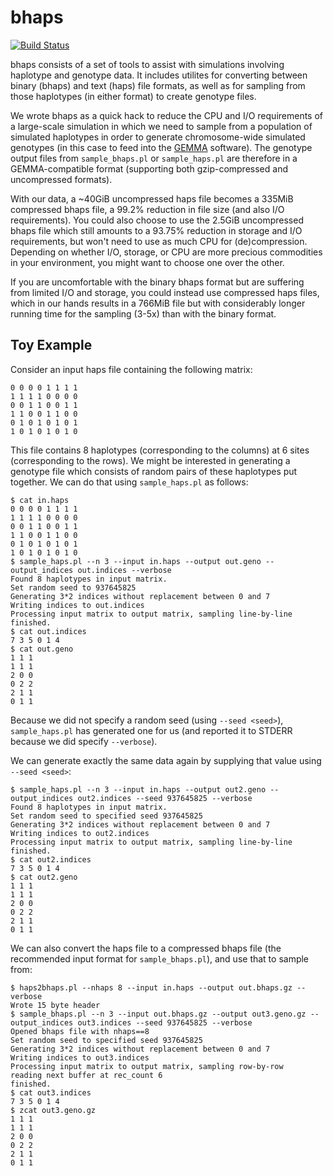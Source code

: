 bhaps
=====
[![Build Status](https://travis-ci.org/wtsi-hgi/bhaps.png)](https://travis-ci.org/wtsi-hgi/bhaps)

bhaps consists of a set of tools to assist with simulations involving haplotype and genotype data. 
It includes utilites for converting between binary (bhaps) and text (haps) file formats, as well 
as for sampling from those haplotypes (in either format) to create genotype files. 

We wrote bhaps as a quick hack to reduce the CPU and I/O requirements of a large-scale simulation in 
which we need to sample from a population of simulated haplotypes in order to generate chromosome-wide 
simulated genotypes (in this case to feed into the [GEMMA](http://stephenslab.uchicago.edu/software.html#gemma) 
software).  The genotype output files from `sample_bhaps.pl` or `sample_haps.pl` are therefore in a 
GEMMA-compatible format (supporting both gzip-compressed and uncompressed formats). 

With our data, a ~40GiB uncompressed haps file becomes a 335MiB compressed bhaps file, a 99.2% reduction 
in file size (and also I/O requirements). You could also choose to use the 2.5GiB uncompressed bhaps file 
which still amounts to a 93.75% reduction in storage and I/O requirements, but won't need to use as much 
CPU for (de)compression. Depending on whether I/O, storage, or CPU are more precious commodities in your 
environment, you might want to choose one over the other. 

If you are uncomfortable with the binary bhaps format but are suffering from limited I/O and storage, 
you could instead use compressed haps files, which in our hands results in a 766MiB file but with 
considerably longer running time for the sampling (3-5x) than with the binary format. 


Toy Example
-----------

Consider an input haps file containing the following matrix: 
```
0 0 0 0 1 1 1 1
1 1 1 1 0 0 0 0
0 0 1 1 0 0 1 1
1 1 0 0 1 1 0 0
0 1 0 1 0 1 0 1
1 0 1 0 1 0 1 0
```

This file contains 8 haplotypes (corresponding to the columns) at 6 sites (corresponding to the rows). 
We might be interested in generating a genotype file which consists of random pairs of these haplotypes 
put together. We can do that using `sample_haps.pl` as follows:

```
$ cat in.haps
0 0 0 0 1 1 1 1
1 1 1 1 0 0 0 0
0 0 1 1 0 0 1 1
1 1 0 0 1 1 0 0
0 1 0 1 0 1 0 1
1 0 1 0 1 0 1 0
$ sample_haps.pl --n 3 --input in.haps --output out.geno --output_indices out.indices --verbose
Found 8 haplotypes in input matrix.
Set random seed to 937645825
Generating 3*2 indices without replacement between 0 and 7
Writing indices to out.indices
Processing input matrix to output matrix, sampling line-by-line
finished.
$ cat out.indices 
7 3 5 0 1 4
$ cat out.geno 
1 1 1
1 1 1
2 0 0
0 2 2
2 1 1
0 1 1
```

Because we did not specify a random seed (using `--seed <seed>`), `sample_haps.pl` has generated one 
for us (and reported it to STDERR because we did specify `--verbose`). 

We can generate exactly the same data again by supplying that value using `--seed <seed>`:
```
$ sample_haps.pl --n 3 --input in.haps --output out2.geno --output_indices out2.indices --seed 937645825 --verbose
Found 8 haplotypes in input matrix.
Set random seed to specified seed 937645825
Generating 3*2 indices without replacement between 0 and 7
Writing indices to out2.indices
Processing input matrix to output matrix, sampling line-by-line
finished.
$ cat out2.indices 
7 3 5 0 1 4
$ cat out2.geno
1 1 1
1 1 1
2 0 0
0 2 2
2 1 1
0 1 1
```

We can also convert the haps file to a compressed bhaps file (the recommended input format for `sample_bhaps.pl`), 
and use that to sample from:
```
$ haps2bhaps.pl --nhaps 8 --input in.haps --output out.bhaps.gz --verbose
Wrote 15 byte header
$ sample_bhaps.pl --n 3 --input out.bhaps.gz --output out3.geno.gz --output_indices out3.indices --seed 937645825 --verbose
Opened bhaps file with nhaps==8
Set random seed to specified seed 937645825
Generating 3*2 indices without replacement between 0 and 7
Writing indices to out3.indices
Processing input matrix to output matrix, sampling row-by-row
reading next buffer at rec_count 6
finished.
$ cat out3.indices 
7 3 5 0 1 4
$ zcat out3.geno.gz 
1 1 1
1 1 1
2 0 0
0 2 2
2 1 1
0 1 1
```

